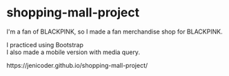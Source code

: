 # shopping-mall-project
I'm a fan of BLACKPINK, so I made a fan merchandise shop for BLACKPINK.
<div>I practiced using Bootstrap</div>
<div>I also made a mobile version with media query.</div>
<p>https://jenicoder.github.io/shopping-mall-project/</p>
